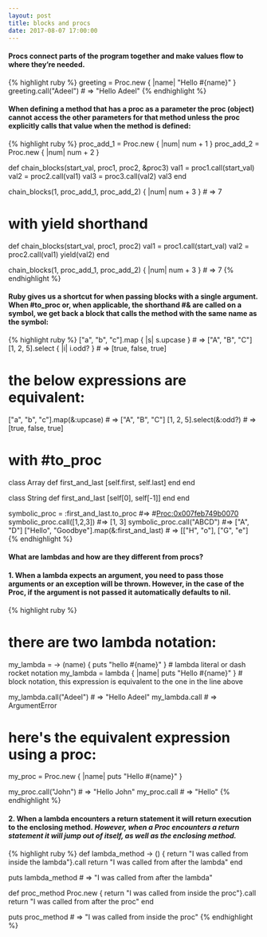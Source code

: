 ```yaml
---
layout: post
title: blocks and procs
date: 2017-08-07 17:00:00
---
```

<h4>
Procs connect parts of the program together and make values flow to where they’re needed.
</h4>

{% highlight ruby %}
greeting = Proc.new { |name| "Hello #{name}" }
greeting.call("Adeel") # => "Hello Adeel"
{% endhighlight %}

<h4>
When defining a method that has a proc as a parameter the proc (object) cannot access the other parameters for that method unless the proc explicitly calls that value when the method is defined:
</h4>

{% highlight ruby %}
proc_add_1 = Proc.new { |num| num + 1 }
proc_add_2 = Proc.new { |num| num + 2 }

def chain_blocks(start_val, proc1, proc2, &proc3)
 val1 = proc1.call(start_val)
 val2 = proc2.call(val1)
 val3 = proc3.call(val2)
 val3
end

chain_blocks(1, proc_add_1, proc_add_2) { |num| num + 3 } # => 7

# with yield shorthand

def chain_blocks(start_val, proc1, proc2)
 val1 = proc1.call(start_val)
 val2 = proc2.call(val1)
 yield(val2)
end

chain_blocks(1, proc_add_1, proc_add_2) { |num| num + 3 } # => 7
{% endhighlight %}

<h4>
Ruby gives us a shortcut for when passing blocks with a single argument. When #to_proc or, when applicable, the shorthand #& are called on a symbol, we get back a block that calls the method with the same name as the symbol:
</h4>

{% highlight ruby %}
["a", "b", "c"].map { |s| s.upcase } # => ["A", "B", "C"]
[1, 2, 5].select { |i| i.odd? } # => [true, false, true]

# the below expressions are equivalent:

["a", "b", "c"].map(&:upcase) # => ["A", "B", "C"]
[1, 2, 5].select(&:odd?) # => [true, false, true]

# with #to_proc

class Array
  def first_and_last
    [self.first, self.last]
  end
end

class String
  def first_and_last
    [self[0], self[-1]]
  end
end

symbolic_proc = :first_and_last.to_proc #=> #<Proc:0x007feb749b0070>
symbolic_proc.call([1,2,3]) #=> [1, 3]
symbolic_proc.call("ABCD") #=> ["A", "D"]
["Hello", "Goodbye"].map(&:first_and_last) # => [["H", "o"], ["G", "e"]
{% endhighlight %}

<h4>
What are lambdas and how are they different from procs?
</h4>

<h4>
<strong>1.</strong> When a lambda expects an argument, you need to pass those arguments or an exception will be thrown. However, in the case of the Proc, if the argument is not passed it automatically defaults to nil.
</h4>

{% highlight ruby %}
# there are two lambda notation:
my_lambda = -> (name) { puts "hello #{name}" } # lambda literal or dash rocket notation
my_lambda = lambda { |name| puts "Hello #{name}" } # block notation, this expression is equivalent to the one in the line above

my_lambda.call("Adeel") # => "Hello Adeel"
my_lambda.call # => ArgumentError

# here's the equivalent expression using a proc:

my_proc = Proc.new { |name| puts "Hello #{name}" }

my_proc.call("John") # => "Hello John"
my_proc.call # => "Hello"
{% endhighlight %}

<h4>
<strong>2.</strong> When a lambda encounters a return statement it will return execution to the enclosing method.<i> However, when a Proc encounters a return statement it will jump out of itself, as well as the enclosing method.</i>
</h4>

{% highlight ruby %}
def lambda_method
 -> () { return "I was called from inside the lambda"}.call
 return "I was called from after the lambda"
end

puts lambda_method # => "I was called from after the lambda"

def proc_method
 Proc.new { return "I was called from inside the proc"}.call
 return "I was called from after the proc"
end

puts proc_method # => "I was called from inside the proc"
{% endhighlight %}
